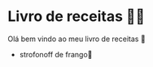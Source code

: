 # Livro de receitas :man_cook:

Olá bem vindo ao meu livro de receitas :wave:

- strofonoff de frango:chicken:

